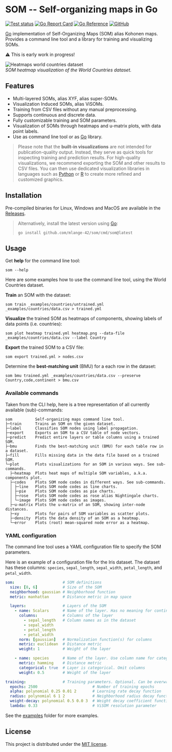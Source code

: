 # SOM -- Self-organizing maps in Go

[![Test status](https://img.shields.io/github/actions/workflow/status/mlange-42/som/tests.yml?branch=main&label=Tests&logo=github)](https://github.com/mlange-42/som/actions/workflows/tests.yml)
[![Go Report Card](https://goreportcard.com/badge/github.com/mlange-42/som)](https://goreportcard.com/report/github.com/mlange-42/som)
[![Go Reference](https://img.shields.io/badge/reference-%23007D9C?logo=go&logoColor=white&labelColor=gray)](https://pkg.go.dev/github.com/mlange-42/som)
[![GitHub](https://img.shields.io/badge/github-repo-blue?logo=github)](https://github.com/mlange-42/som)

[Go](https://go.dev) implementation of Self-Organizing Maps (SOM) alias Kohonen maps.
Provides a command line tool and a library for training and visualizing SOMs.

:warning: This is early work in progress!

![Heatmaps world countries dataset](https://github.com/user-attachments/assets/e01d4947-183c-4441-8a17-15f09d9f9e7e)  
*SOM heatmap visualization of the World Countries dataset.*

## Features

* Multi-layered SOMs, alias XYF, alias super-SOMs.
* Visualization Induced SOMs, alias ViSOMs.
* Training from CSV files without any manual preprocessing.
* Supports continuous and discrete data.
* Fully customizable training and SOM parameters.
* Visualization of SOMs through heatmaps and u-matrix plots, with data point labels.
* Use as command line tool or as [Go](https://go.dev) library.

> Please note that the **built-in visualizations** are not intended for publication-quality output.
> Instead, they serve as quick tools for inspecting training and prediction results.
> For high-quality visualizations, we recommend exporting the SOM and other results to CSV files.
> You can then use dedicated visualization libraries in languages such as
> [Python](https://www.python.org/) or [R](https://www.r-project.org/) to create more refined and customized graphics.

## Installation

Pre-compiled binaries for Linux, Windows and MacOS are available in the
[Releases](https://github.com/mlange-42/som/releases).

> Alternatively, install the latest version using [Go](https://go.dev):
> ```shell
> go install github.com/mlange-42/som/cmd/som@latest
> ```

## Usage

Get **help** for the command line tool:

```shell
som --help
```

Here are some examples how to use the command line tool, using the World Countries dataset.

**Train** an SOM with the dataset:

```shell
som train _examples/countries/untrained.yml _examples/countries/data.csv > trained.yml
```

**Visualize** the trained SOM as heatmaps of components, showing labels of data points (i.e. countries):

```shell
som plot heatmap trained.yml heatmap.png --data-file _examples/countries/data.csv --label Country
```

**Export** the trained SOM to a CSV file:

```shell
som export trained.yml > nodes.csv
```

Determine the **best-matching unit** (BMU) for a each row in the dataset:

```shell
som bmu trained.yml _examples/countries/data.csv --preserve Country,code,continent > bmu.csv
```

### Available commands

Taken from the CLI help, here is a tree representation of all currently available (sub)-commands:

```
som          Self-organizing maps command line tool.
├─train      Trains an SOM on the given dataset.
├─label      Classifies SOM nodes using label propagation.
├─export     Exports an SOM to a CSV table of node vectors.
├─predict    Predict entire layers or table columns using a trained SOM.
├─bmu        Finds the best-matching unit (BMU) for each table row in a dataset.
├─fill       Fills missing data in the data file based on a trained SOM.
└─plot       Plots visualizations for an SOM in various ways. See sub-commands.
  ├─heatmap  Plots heat maps of multiple SOM variables, a.k.a. components plot.
  ├─codes    Plots SOM node codes in different ways. See sub-commands.
  │ ├─line   Plots SOM node codes as line charts.
  │ ├─pie    Plots SOM node codes as pie charts.
  │ ├─rose   Plots SOM node codes as rose alias Nightingale charts.
  │ └─image  Plots SOM node codes as images.
  ├─u-matrix Plots the u-matrix of an SOM, showing inter-node distances.
  ├─xy       Plots for pairs of SOM variables as scatter plots.
  ├─density  Plots the data density of an SOM as a heatmap.
  └─error    Plots (root) mean-squared node error as a heatmap.
```

### YAML configuration

The command line tool uses a YAML configuration file to specify the SOM parameters.

Here is an example of a configuration file for the Iris dataset.
The dataset has these columns: `species`, `sepal_length`, `sepal_width`, `petal_length`, and `petal_width`.

```yaml
som:                     # SOM definitions
  size: [8, 6]           # Size of the SOM
  neighborhood: gaussian # Neighborhood function
  metric: manhattan      # Distance metric in map space

  layers:                # Layers of the SOM
    - name: Scalars      # Name of the layer. Has no meaning for continuous layers
      columns:           # Columns of the layer
        - sepal_length   # Column names as in the dataset
        - sepal_width
        - petal_length
        - petal_width
      norm: [gaussian]   # Normalization function(s) for columns
      metric: euclidean  # Distance metric
      weight: 1          # Weight of the layer

    - name: species      # Name of the layer. Use column name for categorical layers
      metric: hamming    # Distance metric
      categorical: true  # Layer is categorical. Omit columns
      weight: 0.5        # Weight of the layer

training:                # Training parameters. Optional. Can be overwritten by CLI arguments
  epochs: 2500                        # Number of training epochs
  alpha: polynomial 0.25 0.01 2       # Learning rate decay function
  radius: polynomial 6 1 2            # Neighborhood radius decay function
  weight-decay: polynomial 0.5 0.0 3  # Weight decay coefficient function
  lambda: 0.33                        # ViSOM resolution parameter
```

See the [examples](./_examples) folder for more examples.

## License

This project is distributed under the [MIT license](./LICENSE).
